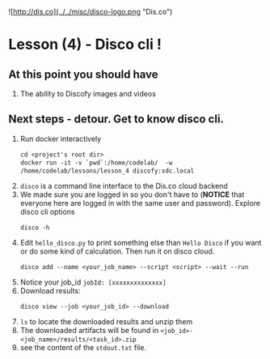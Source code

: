 ![http://dis.co](../../misc/disco-logo.png "Dis.co")

# Lesson (4) - Disco cli !
## At this point you should have
1. The ability to Discofy images and videos

## Next steps - detour. Get to know disco cli.
1. Run docker interactively 
    ```{r, engine='bash', interactive_disco}
    cd <project's root dir> 
    docker run -it -v `pwd`:/home/codelab/  -w /home/codelab/lessons/lesson_4 discofy:sdc.local
    ```
1. `disco` is a command line interface to the Dis.co cloud backend 
1. We made sure you are logged in so you don't have to
(**NOTICE** that everyone here are logged in with the same user and password). 
Explore disco cli options 
    ```
    disco -h
    ```
1. Edit `hello_disco.py` to print something else than `Hello Disco` if you want
or do some kind of calculation. Then run it on disco cloud. 
    ```
    disco add --name <your_job_name> --script <script> --wait --run
    ```
1. Notice your job_id `jobId: [xxxxxxxxxxxxxx]`
1. Download results: 
    ```
    disco view --job <your_job_id> --download
    ``` 
1. `ls` to locate the downloaded results and unzip them
1. The downloaded artifacts will be found in `<job_id>-<job_name>/results/<task_id>.zip`
1. see the content of the `stdout.txt` file. 
